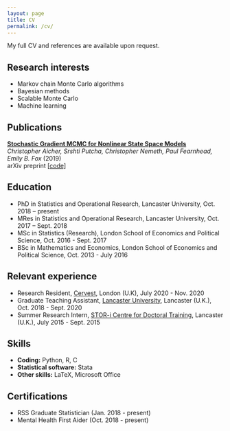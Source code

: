 ```yaml
---
layout: page
title: CV
permalink: /cv/
---
```

My full CV and references are available upon request. 

## Research interests
* Markov chain Monte Carlo algorithms
* Bayesian methods
* Scalable Monte Carlo 
* Machine learning


## Publications

**[Stochastic Gradient MCMC for Nonlinear State Space Models](https://arxiv.org/abs/1901.10568)** \
_Christopher Aicher, Srshti Putcha, Christopher Nemeth, Paul Fearnhead, Emily B. Fox_ (2019) \
arXiv preprint [[code]](https://github.com/sputcha1/sgmcmc_ssm_code)

## Education
* PhD in Statistics and Operational Research, Lancaster University, Oct. 2018 – present
* MRes in Statistics and Operational Research, Lancaster University, Oct. 2017 – Sept. 2018
* MSc in Statistics (Research), London School of Economics and Political Science, Oct. 2016 - Sept. 2017
* BSc in Mathematics and Economics, London School of Economics and Political Science, Oct. 2013 - July 2016

## Relevant experience
* Research Resident, [Cervest](https://cervest.earth), London (U.K), July 2020 - Nov. 2020
* Graduate Teaching Assistant, [Lancaster University](https://www.lancaster.ac.uk/maths/), Lancaster (U.K.), Oct. 2018 - Sept. 2020
* Summer Research Intern, [STOR-i Centre for Doctoral Training](https://www.lancaster.ac.uk/stor-i/), Lancaster (U.K.), July 2015 - Sept. 2015

## Skills
* **Coding:** Python, R, C
* **Statistical software:** Stata
* **Other skills:** LaTeX, Microsoft Office

## Certifications
* RSS Graduate Statistician (Jan. 2018 - present)
* Mental Health First Aider (Oct. 2018 - present)

